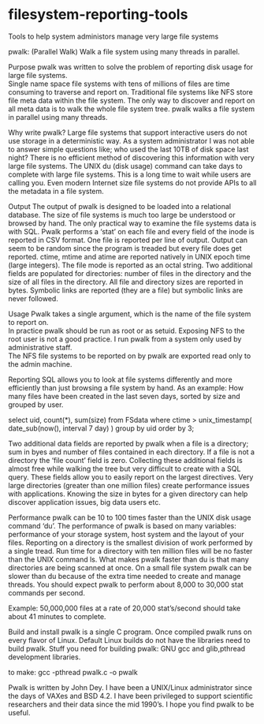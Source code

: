 filesystem-reporting-tools
==========================

Tools to help system administors manage very large file systems

pwalk:  (Parallel Walk) Walk a file system using many threads in parallel.

Purpose
pwalk was written to solve the problem of reporting disk usage for large file systems.  
Single name space file systems with tens of millions of files are time consuming 
to traverse and report on.  Traditional file systems like NFS store file meta 
data within the file system. The only way to discover and report on all meta data 
is to walk the whole file system tree.  pwalk walks a file system in parallel using 
many threads. 

Why write pwalk?
Large file systems that support interactive users do not use storage in a 
deterministic way. As a system administrator I was not able to answer simple questions 
like; who used the last 10TB of disk space last night?  There is no efficient method 
of discovering this information with very large file systems. The UNIX du (disk usage) 
command can take days to complete with large file systems.  This is a long time to 
wait while users are calling you.  Even modern Internet size file systems do not 
provide APIs to all the metadata in a file system.  

Output
The output of pwalk is designed to be loaded into a relational database. The size of 
file systems is much too large be understood or browsed by hand.  The only practical 
way to examine the file systems data is with SQL.  Pwalk performs a ‘stat’ on each file
and every field of the inode is reported in CSV format. One file is reported per line 
of output.  Output can seem to be random since the program is treaded but every file 
does get reported. ctime, mtime and atime are reported natively in UNIX epoch time 
(large integers). The file mode is reported as an octal string. Two additional fields 
are populated for directories: number of files in the directory and the size of all 
files in the directory.  All file and directory sizes are reported in bytes. Symbolic 
links are reported (they are a file) but symbolic links are never followed.

Usage
Pwalk takes a single argument, which is the name of the file system to report on.  
In practice pwalk should be run as root or as setuid. Exposing NFS to the root user 
is not a good practice.  I run pwalk from a system only used by administrative staff.  
The NFS file systems to be reported on by pwalk are exported read only to the admin
machine.

Reporting
SQL allows you to look at file systems differently and more efficiently than 
just browsing a file system by hand.  As an example: How many files have been created 
in the last seven days, sorted by size and grouped by user.  

select uid, count(*), sum(size) from FSdata where ctime >  unix_timestamp( date_sub(now(), interval 7 day) ) group by uid order by 3;

Two additional data fields are reported by pwalk when a file is a directory; sum 
in byes and number of files contained in each directory. If a file is not a directory 
the ‘file count’ field is zero.  Collecting these additional fields is almost free 
while walking the tree but very difficult to create with a SQL query.  These fields 
allow you to easily report on the largest directives.  Very large directories (greater 
than one million files) create performance issues with applications.  Knowing the 
size in bytes for a given directory can help discover application issues, big data 
users etc.

Performance
pwalk can be 10 to 100 times faster than the UNIX disk usage command ‘du’. The 
performance of pwalk is based on many variables: performance of your storage system, 
host system and the layout of your files.  Reporting on a directory is the smallest 
division of work performed by a single tread.  Run time for a directory with ten 
million files will be no faster than the UNIX command ls. What makes pwalk faster than
du is that many directories are being scanned at once.  On a small file system 
pwalk can be slower than du because of the extra time needed to create and manage 
threads. You should expect pwalk to perform about 8,000 to 30,000 stat 
commands per second.  

Example: 50,000,000 files at a rate of 20,000 stat’s/second should take about 41 
minutes to complete. 

Build and install
pwalk is a single C program.  Once compiled pwalk runs on every flavor of Linux. 
Default Linux builds do not have the libraries need to build pwalk.  Stuff you need 
for building pwalk: GNU gcc and glib,pthread development libraries. 

to make: gcc -pthread pwalk.c -o pwalk

Pwalk is written by John Dey.  I have been a UNIX/Linux administrator since the 
days of VAXes and BSD 4.2.  I have been privileged to support scientific researchers 
and their data since the mid 1990’s.  I hope you find pwalk to be useful. 


